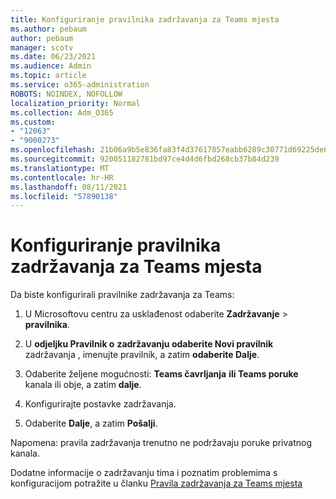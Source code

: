 ```yaml
---
title: Konfiguriranje pravilnika zadržavanja za Teams mjesta
ms.author: pebaum
author: pebaum
manager: scotv
ms.date: 06/23/2021
ms.audience: Admin
ms.topic: article
ms.service: o365-administration
ROBOTS: NOINDEX, NOFOLLOW
localization_priority: Normal
ms.collection: Adm_O365
ms.custom:
- "12063"
- "9000273"
ms.openlocfilehash: 21b06a9b5e836fa83f4d37617857eabb6289c30771d69225de662415d513d720
ms.sourcegitcommit: 920051182781bd97ce4d4d6fbd268cb37b84d239
ms.translationtype: MT
ms.contentlocale: hr-HR
ms.lasthandoff: 08/11/2021
ms.locfileid: "57890138"
---
```

# <a name="configure-retention-policies-for-teams-locations"></a>Konfiguriranje pravilnika zadržavanja za Teams mjesta

Da biste konfigurirali pravilnike zadržavanja za Teams:

1. U Microsoftovu centru za usklađenost odaberite **Zadržavanje**  >  **pravilnika**.

1. U **odjeljku Pravilnik o** **zadržavanju odaberite Novi pravilnik** zadržavanja , imenujte pravilnik, a zatim **odaberite Dalje**.

1. Odaberite željene mogućnosti: **Teams čavrljanja** **ili Teams poruke** kanala ili obje, a zatim **dalje**.

1. Konfigurirajte postavke zadržavanja. 

1. Odaberite **Dalje**, a zatim **Pošalji**.

Napomena: pravila zadržavanja trenutno ne podržavaju poruke privatnog kanala.

Dodatne informacije o zadržavanju tima i poznatim problemima s konfiguracijom potražite u članku [Pravila zadržavanja za Teams mjesta](https://docs.microsoft.com/microsoft-365/compliance/create-retention-policies#retention-policy-for-teams-locations)

